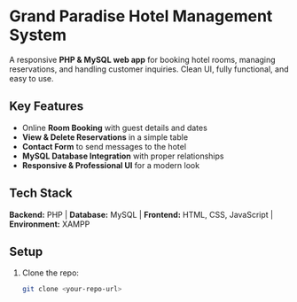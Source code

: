 # Grand Paradise Hotel Management System

A responsive **PHP & MySQL web app** for booking hotel rooms, managing reservations, and handling customer inquiries. Clean UI, fully functional, and easy to use.

## Key Features

- Online **Room Booking** with guest details and dates  
- **View & Delete Reservations** in a simple table  
- **Contact Form** to send messages to the hotel  
- **MySQL Database Integration** with proper relationships  
- **Responsive & Professional UI** for a modern look  

## Tech Stack

**Backend:** PHP | **Database:** MySQL | **Frontend:** HTML, CSS, JavaScript | **Environment:** XAMPP  

## Setup

1. Clone the repo:  
   ```bash
   git clone <your-repo-url>
